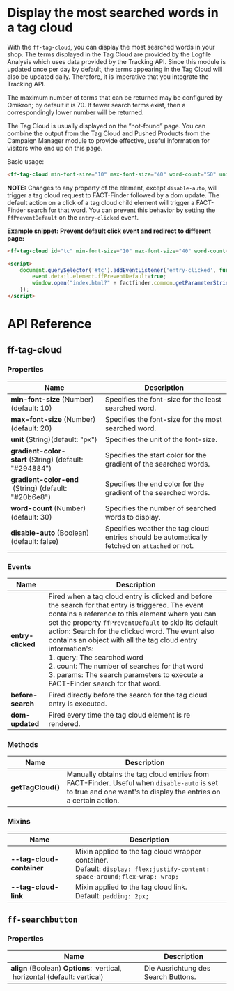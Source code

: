 # Display the most searched words in a tag cloud
With the `ff-tag-cloud`, you can display the most searched words in your shop. The terms displayed in the Tag Cloud are provided by the Logfile Analysis which uses data provided by the Tracking API. Since this module is updated once per day by default, the terms appearing in the Tag Cloud will also be updated daily. Therefore, it is imperative that you integrate the Tracking API.

The maximum number of terms that can be returned may be configured by Omikron; by default it is 70. If fewer search terms exist, then a correspondingly lower number will be returned.

The Tag Cloud is usually displayed on the “not-found” page. You can combine the output from the Tag Cloud and Pushed Products from the Campaign Manager module to provide effective, useful information for visitors who end up on this page.

Basic usage:
```html
<ff-tag-cloud min-font-size="10" max-font-size="40" word-count="50" unit="px"></ff-tag-cloud>
```
**NOTE:**
Changes to any property of the element, except `disable-auto`, will trigger a tag cloud request to FACT-Finder followed by a dom update. The default action on a click of a tag cloud child element will trigger a FACT-Finder search for that word. You can prevent this behavior by setting the `ffPreventDefault` on the `entry-clicked` event.

**Example snippet: Prevent default click event and redirect to different page:**

```html
<ff-tag-cloud id="tc" min-font-size="10" max-font-size="40" word-count="60" unit="px"></ff-tag-cloud>

<script>
    document.querySelector('#tc').addEventListener('entry-clicked', function (e) {
        event.detail.element.ffPreventDefault=true;
        window.open("index.html?" + factfinder.common.getParameterString(event.detail.entry.params), "_blank");
    });
</script>
```

# API Reference
## ff-tag-cloud
### Properties
| Name | Description |
| ---- | ----------- |
|**min-font-size**&nbsp;(Number) (default: 10)| Specifies the font-size for the least searched word. |
|**max-font-size**&nbsp;(Number) (default: 20)| Specifies the font-size for the most searched word. |
|**unit**&nbsp;(String)(default: "px")| Specifies the unit of the font-size. |
|**gradient-color-start**&nbsp;(String) (default: "#294884")| Specifies the start color for the gradient of the searched words. |
|**gradient-color-end** &nbsp;(String) (default: "#20b6e8") | Specifies the end color for the gradient of the searched words. |
|**word-count**&nbsp;(Number) (default: 30)| Specifies the number of searched words to display. |
|**disable-auto**&nbsp;(Boolean) (default: false)| Specifies weather the tag cloud entries should be automatically fetched on `attached` or not. |

### Events
| Name | Description |
| ---- | ----------- |
|**entry-clicked**| Fired when a tag cloud entry is clicked and before the search for that entry is triggered. The event contains a reference to this element where you can set the property `ffPreventDefault` to skip its default action: Search for the clicked word. The event also contains an object with all the tag cloud entry information's: <br /> 1. query: The searched word <br /> 2. count: The number of searches for that word <br /> 3. params: The search parameters to execute a FACT-Finder search for that word. |                                           
|**before-search**| Fired directly before the search for the tag cloud entry is executed. |
|**dom-updated**| Fired every time the tag cloud element is re rendered. |

### Methods
| Name | Description |
| ---- | ----------- |
|**getTagCloud()**| Manually obtains the tag cloud entries from FACT-Finder. Useful when `disable-auto` is set to true and one want's to display the entries on a certain action. |

### Mixins
| Name | Description |
| ---- | ----------- |
|**--tag-cloud-container**| Mixin applied to the tag cloud wrapper container. <br /> Default: `display: flex;justify-content: space-around;flex-wrap: wrap;` |
|**--tag-cloud-link**| Mixin applied to the tag cloud link. <br /> Default: `padding: 2px;` |

## `ff-searchbutton`
### Properties
| Name | Description |
| ---- | ----------- |
|**align**&nbsp;(Boolean) **Options**: &nbsp;vertical, &nbsp;horizontal (default: vertical)| Die Ausrichtung des Search Buttons.|


